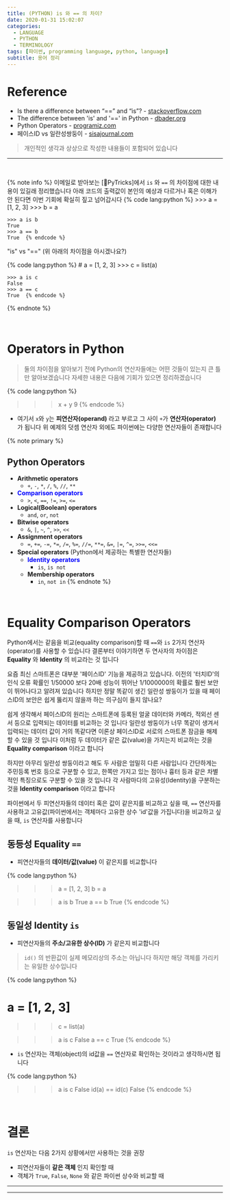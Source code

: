 ```yaml
---
title: (PYTHON) is 와 == 의 차이?
date: 2020-01-31 15:02:07
categories:
  - LANGUAGE
  - PYTHON
  - TERMINOLOGY
tags: [파이썬, programming language, python, language]
subtitle: 용어 정리
---
```


# Reference

- Is there a difference between “==” and “is”? - [stackoverflow.com](https://stackoverflow.com/questions/132988/is-there-a-difference-between-and-is)
- The difference between 'is' and '==' in Python - [dbader.org](https://dbader.org/blog/difference-between-is-and-equals-in-python)
- Python Operators - [programiz.com](https://www.programiz.com/python-programming/operators)
- 페이스ID vs 일란성쌍둥이 - [sisajournal.com](https://www.sisajournal.com/news/articleView.html?idxno=171991)


> 개인적인 생각과 상상으로 작성한 내용들이 포함되어 있습니다

------
</br>

{% note info %}
이메일로 받아보는 [🐍PyTricks]에서 `is` 와 `==` 의 차이점에 대한 내용이 있길래 정리했습니다
아래 코드의 출력값이 본인의 예상과 다르거나 혹은 이해가 안 된다면 이번 기회에 확실히 짚고 넘어갑시다
  {% code lang:python %}
    >>> a = [1, 2, 3]
    >>> b = a

    >>> a is b
    True
    >>> a == b
    True  {% endcode %}

  "is" vs "==" (위 아래의 차이점을 아시겠나요?)

  {% code lang:python %}
    # a = [1, 2, 3]
    >>> c = list(a)

    >>> a is c
    False
    >>> a == c
    True  {% endcode %}
{% endnote %}

</br>

# Operators in Python

> 둘의 차이점을 알아보기 전에 Python의 연산자들에는 어떤 것들이 있는지 큰 틀만 알아보겠습니다
> 자세한 내용은 다음에 기회가 있으면 정리하겠습니다

{% code lang:python %}
>>> x + y
9
{% endcode %}

- 여기서 `x`와 `y`는 __피연산자(operand)__ 라고 부르고 그 사이 `+`가 __연산자(operator)__ 가 됩니다
  위 예제의 덧셈 연산자 외에도 파이썬에는 다양한 연산자들이 존재합니다


{% note primary %}
  ## Python Operators

  - **Arithmetic operators**
    - `+`, `-`, `*`, `/`, `%`, `//`, `**`  
  - <strong style="color:blue">Comparison operators</strong>
    - `>`, `<`, `==`, `!=`, `>=`, `<=`
  - **Logical(Boolean) operators**
    - `and`, `or`, `not`
  - **Bitwise operators**
    - `&`, `|`, `~`, `^`, `>>`, `<<`
  - **Assignment operators**
    - `=`, `+=`, `-=`, `*=`, `/=`, `%=`, `//=`, `**=`, `&=`, `|=`, `^=`, `>>=`, `<<=`
  - **Special operators** (Python에서 제공하는 특별한 연산자들)
    - <strong style="color:blue">Identity operators</strong>
      - `is`, `is not`
    - **Membership operators**
      - `in`, `not in`
{% endnote %}

</br>

# Equality Comparison Operators

Python에서는 같음을 비교(equality comparison)할 때 `==`와 `is` 2가지 연산자(operator)를 사용할 수 있습니다
결론부터 이야기하면 두 연사자의 차이점은 **Equality** 와 **Identity** 의 비교라는 것 입니다

요즘 최신 스마트폰은 대부분 '페이스ID' 기능을 제공하고 있습니다.
이전의 '터치ID'의 인식 오류 확률인 1/50000 보다 20배 성능이 뛰어난 1/1000000의 확률로 훨씬 보안이 뛰어나다고 알려져 있습니다
하지만 정말 똑같이 생긴 일란성 쌍둥이가 있을 때 페이스ID의 보안은 쉽게 뚫리지 않을까 하는 의구심이 들지 않나요?

쉽게 생각해서 페이스ID의 원리는 스마트폰에 등록된 얼굴 데이터와 카메라, 적외선 센서 등으로 입력되는 데이터를 비교하는 것 입니다
일란성 쌍둥이가 너무 똑같이 생겨서 입력되는 데이터 값이 거의 똑같다면 이론상 페이스ID로 서로의 스마트폰 잠금을 해제할 수 있을 것 입니다
이처럼 두 데이터가 같은 값(value)을 가지는지 비교하는 것을 **Equality comparison** 이라고 합니다

하지만 아무리 일란성 쌍둥이라고 해도 두 사람은 엄밀히 다른 사람입니다
간단하게는 주민등록 번호 등으로 구분할 수 있고, 한쪽만 가지고 있는 점이나 흉터 등과 같은 차별적인 특징으로도 구분할 수 있을 것 입니다
각 사람마다의 고유성(Identity)을 구분하는 것을 **Identity comparison** 이라고 합니다

파이썬에서 두 피연산자들의 데이터 혹은 값이 같은지를 비교하고 싶을 때, `==` 연산자를 사용하고
고유값(파이썬에서는 객체마다 고유한 상수 'id'값을 가집니다)을 비교하고 싶을 때, `is` 연산자를 사용합니다

## 동등성 Equality `==`

- 피연산자들의 **데이터/값(value)** 이 같은지를 비교합니다

{% code lang:python %}
  >>> a = [1, 2, 3]
  >>> b = a

  >>> a is b
  True
  >>> a == b
  True  {% endcode %}



## 동일성 Identity `is`

- 피연산자들의 **주소/고유한 상수(ID)** 가 같은지 비교합니다

> `id()` 의 반환값이 실제 메모리상의 주소는 아닙니다
> 하지만 해당 객체를 가리키는 유일한 상수입니다

{% code lang:python %}
  # a = [1, 2, 3]
  >>> c = list(a)

  >>> a is c
  False
  >>> a == c
  True  {% endcode %}

- `is` 연산자는 객체(object)의 id값을 `==` 연산자로 확인하는 것이라고 생각하시면 됩니다

{% code lang:python %}
  >>> a is c
  False
  >>> id(a) == id(c)
  False  {% endcode %}

</br>

# 결론

`is` 연산자는 다음 2가지 상황에서만 사용하는 것을 권장

- 피연산자들이 **같은 객체** 인지 확인할 때
- 객체가 `True`, `False`, `None` 와 같은 파이썬 상수와 비교할 때

---
---
